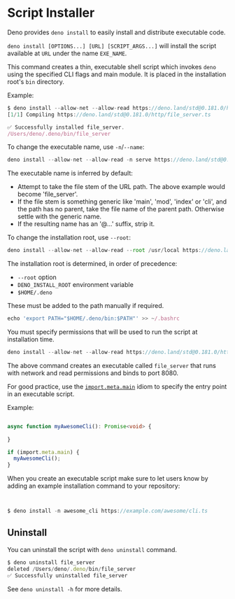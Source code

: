 # Script Installer

Deno provides `deno install` to easily install and distribute executable code.


`deno install [OPTIONS...] [URL] [SCRIPT_ARGS...]` will install the script
available at `URL` under the name `EXE_NAME`.


This command creates a thin, executable shell script which invokes `deno` using
the specified CLI flags and main module. It is placed in the installation root's
`bin` directory.


Example:



```typescript
$ deno install --allow-net --allow-read https://deno.land/std@0.181.0/http/file_server.ts
[1/1] Compiling https://deno.land/std@0.181.0/http/file_server.ts

✅ Successfully installed file_server.
/Users/deno/.deno/bin/file_server
```
To change the executable name, use `-n`/`--name`:



```typescript
deno install --allow-net --allow-read -n serve https://deno.land/std@0.181.0/http/file_server.ts
```
The executable name is inferred by default:


* Attempt to take the file stem of the URL path. The above example would become
'file_server'.
* If the file stem is something generic like 'main', 'mod', 'index' or 'cli',
and the path has no parent, take the file name of the parent path. Otherwise
settle with the generic name.
* If the resulting name has an '@...' suffix, strip it.


To change the installation root, use `--root`:



```typescript
deno install --allow-net --allow-read --root /usr/local https://deno.land/std@0.181.0/http/file_server.ts
```
The installation root is determined, in order of precedence:


* `--root` option
* `DENO_INSTALL_ROOT` environment variable
* `$HOME/.deno`


These must be added to the path manually if required.



```typescript
echo 'export PATH="$HOME/.deno/bin:$PATH"' >> ~/.bashrc
```
You must specify permissions that will be used to run the script at installation
time.



```typescript
deno install --allow-net --allow-read https://deno.land/std@0.181.0/http/file_server.ts -p 8080
```
The above command creates an executable called `file_server` that runs with
network and read permissions and binds to port 8080.


For good practice, use the [`import.meta.main`](https://deno.land/../examples/module_metadata)
idiom to specify the entry point in an executable script.


Example:



```typescript

async function myAwesomeCli(): Promise<void> {
  
}

if (import.meta.main) {
  myAwesomeCli();
}
```
When you create an executable script make sure to let users know by adding an
example installation command to your repository:



```typescript


$ deno install -n awesome_cli https://example.com/awesome/cli.ts
```
## Uninstall

You can uninstall the script with `deno uninstall` command.



```typescript
$ deno uninstall file_server
deleted /Users/deno/.deno/bin/file_server
✅ Successfully uninstalled file_server
```
See `deno uninstall -h` for more details.





